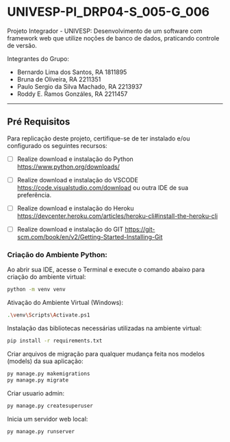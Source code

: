 # UNIVESP-PI_DRP04-S_005-G_006

Projeto Integrador - UNIVESP: Desenvolvimento de um software com framework web que utilize noções de banco de dados, praticando controle de versão.

Integrantes do Grupo:

- Bernardo Lima dos Santos, RA 1811895
- Bruna de Oliveira, RA 2211351
- Paulo Sergio da Silva Machado, RA 2213937
- Roddy E. Ramos Gonzáles, RA 2211457

__________________________________________________________________________

## Pré Requisitos
Para replicação deste projeto, certifique-se de ter instalado e/ou configurado os seguintes recursos:

- [ ] Realize download e instalação do Python https://www.python.org/downloads/
- [ ] Realize download e instalação do VSCODE https://code.visualstudio.com/download ou outra IDE de sua preferência.
- [ ] Realize download e instalação do Heroku https://devcenter.heroku.com/articles/heroku-cli#install-the-heroku-cli
- [ ] Realize download e instalação do GIT  https://git-scm.com/book/en/v2/Getting-Started-Installing-Git


### Criação do Ambiente Python:

Ao abrir sua IDE, acesse o Terminal e execute o comando abaixo para criação do ambiente virtual:
```sh
python -m venv venv
```

Ativação do Ambiente Virtual (Windows):
```sh
.\venv\Scripts\Activate.ps1
```

Instalação das bibliotecas necessárias utilizadas na ambiente virtual:
```sh
pip install -r requirements.txt
```
Criar arquivos de migração para qualquer mudança feita nos modelos (models) da sua aplicação:
```sh
py manage.py makemigrations
py manage.py migrate
```
Criar usuario admin:
```sh
py manage.py createsuperuser
```
Inicia um servidor web local:
```sh
py manage.py runserver
```

